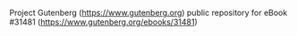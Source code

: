 Project Gutenberg (https://www.gutenberg.org) public repository for eBook #31481 (https://www.gutenberg.org/ebooks/31481)
